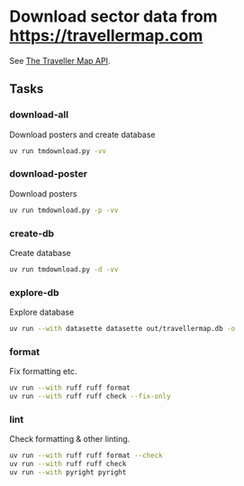 # Download sector data from https://travellermap.com

See [The Traveller Map API](https://travellermap.com/doc/api).

## Tasks

### download-all

Download posters and create database

```sh
uv run tmdownload.py -vv
```

### download-poster

Download posters

```sh
uv run tmdownload.py -p -vv
```

### create-db

Create database

```sh
uv run tmdownload.py -d -vv
```

### explore-db

Explore database

```sh
uv run --with datasette datasette out/travellermap.db -o
```

### format

Fix formatting etc.

```sh
uv run --with ruff ruff format
uv run --with ruff ruff check --fix-only
```

### lint

Check formatting & other linting.

```sh
uv run --with ruff ruff format --check
uv run --with ruff ruff check 
uv run --with pyright pyright
```
